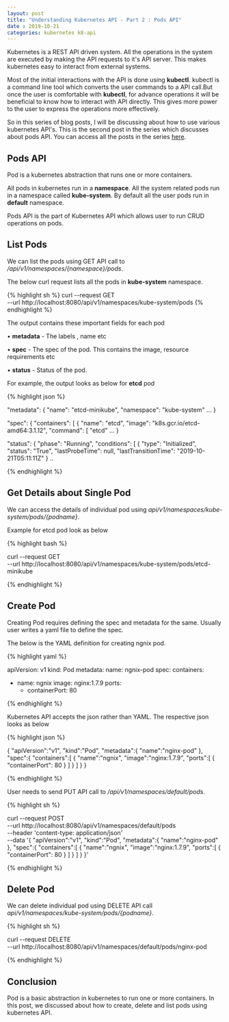 ```yaml
---
layout: post
title: "Understanding Kubernetes API - Part 2 : Pods API"
date : 2019-10-21
categories: kubernetes k8-api
---
```


Kubernetes is a REST API driven system. All the operations in the system are executed by making the API requests to it's API server. This makes kubernetes easy to interact from external systems.

Most of the initial interactions with the API is done using **kubectl**. kubectl is a command line tool which converts the user commands to a API call.But once the user is comfortable with **kubectl**, for advance operations it will be beneficial to know how to interact with API directly. This gives more power to the user to express the operations more effectively. 

So in this series of blog posts, I will be discussing about how to use various kubernetes API's. This is the second post in the series which discusses about pods API. You can access all the posts in the series [here](/categories/k8-api).


## Pods API
Pod is a kubernetes abstraction that runs one or more containers. 

All pods in kubernetes run in a **namespace**. All the system related pods run in a namespace called **kube-system**. By default all the user pods run in **default** namespace.

Pods API is the part of Kubernetes API which allows user to run CRUD operations on pods.


## List Pods

We can list the pods using GET API call to */api/v1/namespaces/{namespace}/pods*.

The below curl request lists all the pods in **kube-system** namespace. 

{% highlight sh %}
curl --request GET \
  --url http://localhost:8080/api/v1/namespaces/kube-system/pods
{% endhighlight %}

The output contains these important fields for each pod

• **metadata** - The labels , name etc

• **spec**  - The spec of the pod. This contains the image, resource requirements etc

• **status** - Status of the pod.

For example, the output looks as below for **etcd** pod

{% highlight json %}

"metadata": {
 "name": "etcd-minikube",
"namespace": "kube-system"
 ...
}

"spec": {
  "containers": [
          {
            "name": "etcd",
            "image": "k8s.gcr.io/etcd-amd64:3.1.12",
            "command": [
              "etcd"
...
}

"status": {
        "phase": "Running",
        "conditions": [
          {
            "type": "Initialized",
            "status": "True",
            "lastProbeTime": null,
            "lastTransitionTime": "2019-10-21T05:11:11Z"
          }
..

{% endhighlight %}

## Get Details about Single Pod

We can access the details of individual pod using *api/v1/namespaces/kube-system/pods/{podname}*.

Example for etcd pod look as below

{% highlight bash %}

curl --request GET \
  --url http://localhost:8080/api/v1/namespaces/kube-system/pods/etcd-minikube

{% endhighlight %}

## Create Pod

Creating Pod requires defining the spec and metadata for the same. Usually user writes a yaml file to define the spec.

The below is the YAML definition for creating ngnix pod.

{% highlight yaml %}

apiVersion: v1
kind: Pod
metadata:
    name: ngnix-pod
spec:
   containers:
   - name: ngnix
     image: nginx:1.7.9
     ports:
     - containerPort: 80       

{% endhighlight %}

Kubernetes API accepts the json rather than YAML. The respective json looks as below

{% highlight json %}

{
	"apiVersion":"v1",
	"kind":"Pod",
	"metadata":{
		"name":"nginx-pod"
	},
	"spec":{
		"containers":[
			{
				"name":"ngnix",
				"image":"nginx:1.7.9",
				"ports":[
				  {
				    "containerPort": 80 
			    }
				]
			}
		]
	}
}

{% endhighlight %}

User needs to send PUT API call to */api/v1/namespaces/default/pods*.

{% highlight sh %}

curl --request POST \
  --url http://localhost:8080/api/v1/namespaces/default/pods \
  --header 'content-type: application/json' \
  --data '{
	"apiVersion":"v1",
	"kind":"Pod",
	"metadata":{
		"name":"nginx-pod"
	},
	"spec":{
		"containers":[
			{
				"name":"ngnix",
				"image":"nginx:1.7.9",
				"ports":[
				  {
				    "containerPort": 80 
			    }
				]
			}
		]
	}
}'

{% endhighlight %}

## Delete Pod
We can delete individual pod using DELETE API call *api/v1/namespaces/kube-system/pods/{podname}*.

{% highlight sh %}

curl --request DELETE \
  --url http://localhost:8080/api/v1/namespaces/default/pods/nginx-pod

{% endhighlight %}

## Conclusion
Pod is a basic abstraction in kubernetes to run one or more containers. In this post, we discussed about how to create, delete and list pods using kubernetes API.
